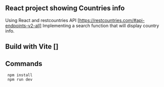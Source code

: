 ## React project showing Countries info

Using React and restcountries API [https://restcountries.com/#api-endpoints-v2-all]
Implementing a search function that will display country info.


## Build with Vite []

## Commands

```
 npm install
 npm run dev
```